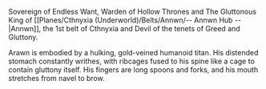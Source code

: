 Sovereign of Endless Want, Warden of Hollow Thrones and The Gluttonous King of [[Planes/Cthnyxia (Underworld)/Belts/Annwn/-- Annwn Hub --|Annwn]], the 1st belt of Cthnyxia and Devil of the tenets of Greed and Gluttony.

Arawn is embodied by a hulking, gold-veined humanoid titan. His distended stomach constantly writhes, with ribcages fused to his spine like a cage to contain gluttony itself. His fingers are long spoons and forks, and his mouth stretches from navel to brow.